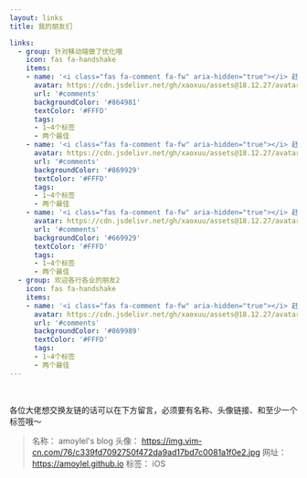 ```yaml
---
layout: links
title: 我的朋友们

links:
  - group: 针对移动端做了优化哦
    icon: fas fa-handshake
    items:
    - name: '<i class="fas fa-comment fa-fw" aria-hidden="true"></i> 赶快留言吧'
      avatar: https://cdn.jsdelivr.net/gh/xaoxuu/assets@18.12.27/avatar/avatar.png
      url: '#comments'
      backgroundColor: '#864981'
      textColor: '#FFFD'
      tags:
      - 1~4个标签
      - 两个最佳
    - name: '<i class="fas fa-comment fa-fw" aria-hidden="true"></i> 赶快留言吧'
      avatar: https://cdn.jsdelivr.net/gh/xaoxuu/assets@18.12.27/avatar/avatar.png
      url: '#comments'
      backgroundColor: '#869929'
      textColor: '#FFFD'
      tags:
      - 1~4个标签
      - 两个最佳
    - name: '<i class="fas fa-comment fa-fw" aria-hidden="true"></i> 赶快留言吧'
      avatar: https://cdn.jsdelivr.net/gh/xaoxuu/assets@18.12.27/avatar/avatar.png
      url: '#comments'
      backgroundColor: '#669929'
      textColor: '#FFFD'
      tags:
      - 1~4个标签
      - 两个最佳
  - group: 欢迎各行各业的朋友2
    icon: fas fa-handshake
    items:
    - name: '<i class="fas fa-comment fa-fw" aria-hidden="true"></i> 赶快留言吧'
      avatar: https://cdn.jsdelivr.net/gh/xaoxuu/assets@18.12.27/avatar/avatar.png
      url: '#comments'
      backgroundColor: '#869989'
      textColor: '#FFFD'
      tags:
      - 1~4个标签
      - 两个最佳
---
```


<br>

各位大佬想交换友链的话可以在下方留言，必须要有名称、头像链接、和至少一个标签哦～

> 名称： amoylel's blog
头像： https://img.vim-cn.com/76/c339fd7092750f472da9ad17bd7c0081a1f0e2.jpg
网址： https://amoylel.github.io
标签： iOS
